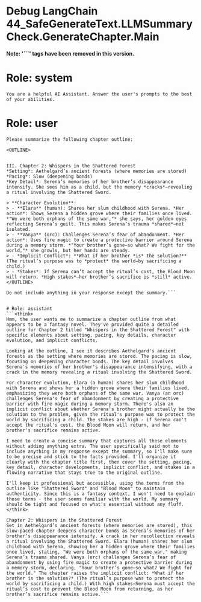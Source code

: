 # Debug LangChain 44_SafeGenerateText.LLMSummaryCheck.GenerateChapter.Main
**Note: '```' tags have been removed in this version.**



# Role: system
```You are a helpful AI Assistant. Answer the user's prompts to the best of your abilities.```


# Role: user
```
Please summarize the following chapter outline:

<OUTLINE>


III. Chapter 2: Whispers in the Shattered Forest  
*Setting*: Aethelgard’s ancient forests (where memories are stored)  
*Pacing*: Slow (deepening bonds)  
*Key Detail*: Serena’s memories of her brother’s disappearance intensify. She sees him as a child, but the memory *cracks*—revealing a ritual involving the Shattered Sword.  

> **Character Evolution**:  
> - **Elara** (human): Shares her slum childhood with Serena. *Her action*: Shows Serena a hidden grove where their families once lived. *"We were both orphans of the same war,"* she says, her golden eyes reflecting Serena’s guilt. This makes Serena’s trauma *shared*—not isolated.  
> - **Vanya** (orc): Challenges Serena’s fear of abandonment. *Her action*: Uses fire magic to create a protective barrier around Serena during a memory storm. *"Your brother’s gone—so what? We fight for the world,"* she growls, but her hands are steady.  
> - *Implicit Conflict*: **What if her brother *is* the solution?** (The ritual’s purpose was to *protect* the world—by sacrificing a child.)  
> - *Stakes*: If Serena can’t accept the ritual’s cost, the Blood Moon will return. *High stakes*—her brother’s sacrifice is *still* active.
</OUTLINE>

Do not include anything in your response except the summary.```


# Role: assistant
```<think>
Hmm, the user wants me to summarize a chapter outline from what appears to be a fantasy novel. They've provided quite a detailed outline for Chapter 2 titled "Whispers in the Shattered Forest" with specific elements about setting, pacing, key details, character evolution, and implicit conflicts.

Looking at the outline, I see it describes Aethelgard's ancient forests as the setting where memories are stored. The pacing is slow, focusing on deepening character bonds. The key detail involves Serena's memories of her brother's disappearance intensifying, with a crack in the memory revealing a ritual involving the Shattered Sword.

For character evolution, Elara (a human) shares her slum childhood with Serena and shows her a hidden grove where their families lived, emphasizing they were both orphans of the same war. Vanya (an orc) challenges Serena's fear of abandonment by creating a protective barrier with fire magic during a memory storm. There's also an implicit conflict about whether Serena's brother might actually be the solution to the problem, given the ritual's purpose was to protect the world by sacrificing a child. The stakes are high - if Serena can't accept the ritual's cost, the Blood Moon will return, and her brother's sacrifice remains active.

I need to create a concise summary that captures all these elements without adding anything extra. The user specifically said not to include anything in my response except the summary, so I'll make sure to be precise and stick to the facts provided. I'll organize it clearly with the chapter title first, then cover the setting, pacing, key detail, character developments, implicit conflict, and stakes in a flowing narrative that stays true to the original outline.

I'll keep it professional but accessible, using the terms from the outline like "Shattered Sword" and "Blood Moon" to maintain authenticity. Since this is a fantasy context, I won't need to explain those terms - the user seems familiar with the world. My summary should be tight and focused on what's essential without any fluff.
</think>

Chapter 2: Whispers in the Shattered Forest  
Set in Aethelgard’s ancient forests (where memories are stored), this slow-paced chapter deepens character bonds as Serena’s memories of her brother’s disappearance intensify. A crack in her recollection reveals a ritual involving the Shattered Sword. Elara (human) shares her slum childhood with Serena, showing her a hidden grove where their families once lived, stating, "We were both orphans of the same war," making Serena’s trauma shared. Vanya (orc) challenges Serena’s fear of abandonment by using fire magic to create a protective barrier during a memory storm, declaring, "Your brother’s gone—so what? We fight for the world." The chapter raises the implicit conflict: *What if her brother is the solution?* (The ritual’s purpose was to protect the world by sacrificing a child.) With high stakes—Serena must accept the ritual’s cost to prevent the Blood Moon from returning, as her brother’s sacrifice remains active.```